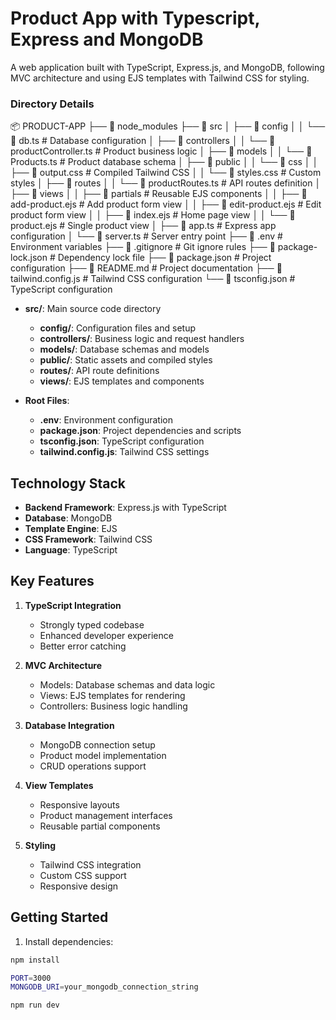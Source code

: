 # Product App with Typescript, Express and MongoDB

A web application built with TypeScript, Express.js, and MongoDB, following MVC architecture and using EJS templates with Tailwind CSS for styling.


### Directory Details

📦 PRODUCT-APP
├── 📂 node_modules
├── 📂 src
│ ├── 📂 config
│ │ └── 📄 db.ts # Database configuration
│ ├── 📂 controllers
│ │ └── 📄 productController.ts # Product business logic
│ ├── 📂 models
│ │ └── 📄 Products.ts # Product database schema
│ ├── 📂 public
│ │ └── 📂 css
│ │ ├── 📄 output.css # Compiled Tailwind CSS
│ │ └── 📄 styles.css # Custom styles
│ ├── 📂 routes
│ │ └── 📄 productRoutes.ts # API routes definition
│ ├── 📂 views
│ │ ├── 📂 partials # Reusable EJS components
│ │ ├── 📄 add-product.ejs # Add product form view
│ │ ├── 📄 edit-product.ejs # Edit product form view
│ │ ├── 📄 index.ejs # Home page view
│ │ └── 📄 product.ejs # Single product view
│ ├── 📄 app.ts # Express app configuration
│ └── 📄 server.ts # Server entry point
├── 📄 .env # Environment variables
├── 📄 .gitignore # Git ignore rules
├── 📄 package-lock.json # Dependency lock file
├── 📄 package.json # Project configuration
├── 📄 README.md # Project documentation
├── 📄 tailwind.config.js # Tailwind CSS configuration
└── 📄 tsconfig.json # TypeScript configuration

- **src/**: Main source code directory
  - **config/**: Configuration files and setup
  - **controllers/**: Business logic and request handlers
  - **models/**: Database schemas and models
  - **public/**: Static assets and compiled styles
  - **routes/**: API route definitions
  - **views/**: EJS templates and components

- **Root Files**:
  - **.env**: Environment configuration
  - **package.json**: Project dependencies and scripts
  - **tsconfig.json**: TypeScript configuration
  - **tailwind.config.js**: Tailwind CSS settings

## Technology Stack

- **Backend Framework**: Express.js with TypeScript
- **Database**: MongoDB
- **Template Engine**: EJS
- **CSS Framework**: Tailwind CSS
- **Language**: TypeScript

## Key Features

1. **TypeScript Integration**
   - Strongly typed codebase
   - Enhanced developer experience
   - Better error catching

2. **MVC Architecture**
   - Models: Database schemas and data logic
   - Views: EJS templates for rendering
   - Controllers: Business logic handling

3. **Database Integration**
   - MongoDB connection setup
   - Product model implementation
   - CRUD operations support

4. **View Templates**
   - Responsive layouts
   - Product management interfaces
   - Reusable partial components

5. **Styling**
   - Tailwind CSS integration
   - Custom CSS support
   - Responsive design

## Getting Started

1. Install dependencies:
```bash
npm install

PORT=3000
MONGODB_URI=your_mongodb_connection_string

npm run dev
